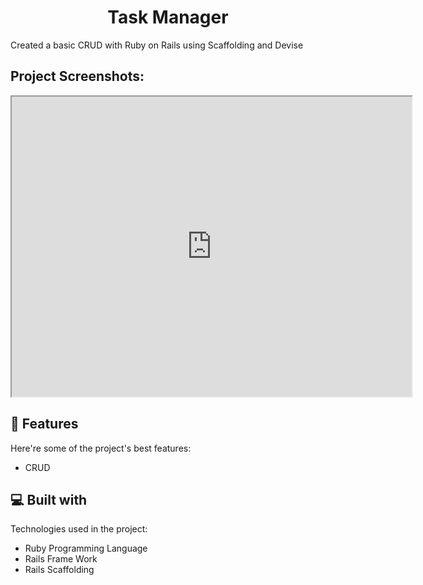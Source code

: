 <h1 align="center" id="title">Task Manager</h1>

<p id="description">Created a basic CRUD with Ruby on Rails using Scaffolding and Devise</p>

<h2>Project Screenshots:</h2>

<iframe src="https://drive.google.com/file/d/1jkbf8eChnrzFuHvweOgy4wwr_1gMvicM/preview" width="640" height="480" allow="autoplay"></iframe>
  
  
<h2>🧐 Features</h2>

Here're some of the project's best features:

*   CRUD

  
  
<h2>💻 Built with</h2>

Technologies used in the project:

*   Ruby Programming Language
*   Rails Frame Work
*   Rails Scaffolding
